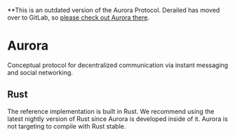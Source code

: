 **This is an outdated version of the Aurora Protocol. Derailed has moved over to GitLab, so [please check out Aurora there](https://gitlab.com/derailed/aurora).

# Aurora

Conceptual protocol for decentralized communication via instant messaging and social networking.

## Rust

The reference implementation is built in Rust. We recommend using the latest nightly version of Rust
since Aurora is developed inside of it. Aurora is not targeting to compile with Rust stable.
